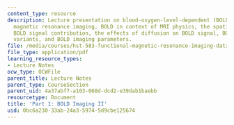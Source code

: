 ```yaml
---
content_type: resource
description: Lecture presentation on blood-oxygen-level-dependent (BOLD) functional
  magnetic resonance imaging, BOLD in context of MRI physics, the spatial origin of
  BOLD signal contribution, the effects of diffusion on BOLD signal, BOLD sequence
  variants, and BOLD imaging parameters.
file: /media/courses/hst-583-functional-magnetic-resonance-imaging-data-acquisition-and-analysis-fall-2008/0bc6a23033ab24a359745d9cbe125674_1020_db_physl4.pdf
file_type: application/pdf
learning_resource_types:
- Lecture Notes
ocw_type: OCWFile
parent_title: Lecture Notes
parent_type: CourseSection
parent_uid: 4a37abf7-a103-068d-dcd2-e39dab1baebb
resourcetype: Document
title: 'Part 1: BOLD Imaging II'
uid: 0bc6a230-33ab-24a3-5974-5d9cbe125674
---
```

